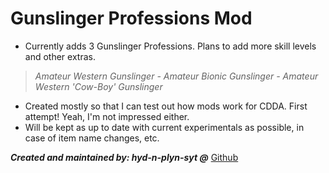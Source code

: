 # Gunslinger Professions Mod

- Currently adds 3 Gunslinger Professions. Plans to add more skill levels and other extras.
>*Amateur Western Gunslinger - Amateur Bionic Gunslinger - Amateur Western 'Cow-Boy' Gunslinger*
- Created mostly so that I can test out how mods work for CDDA. First attempt! Yeah, I'm not impressed either.
- Will be kept as up to date with current experimentals as possible, in case of item name changes, etc.

***Created and maintained by: hyd-n-plyn-syt @*** [Github](https://github.com/hyd-n-plyn-syt/hyd-n-plyn-syt-CDDA-Mods/tree/main)